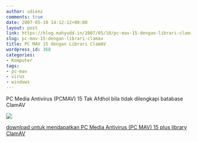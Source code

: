 ```yaml
---
author: udienz
comments: true
date: 2007-05-10 14:12:12+00:00
layout: post
link: https://blog.mahyudd.in/2007/05/10/pc-mav-15-dengan-librari-clamav.html
slug: pc-mav-15-dengan-librari-clamav
title: PC MAV 15 dengan Librari ClamAV
wordpress_id: 368
categories:
- Komputer
tags:
- pc-mav
- virus
- windows
---
```


PC Media Antivirus (PCMAV) 15 Tak Afdhol bila tidak dilengkapi batabase ClamAV

![](http://img87.imageshack.us/img87/9742/cln15ch1.gif)

[download untuk mendapatkan PC Media Antivirus (PC MAV) 15 plus library ClamAV](http://www.divshare.com/download/470859-8b4)

